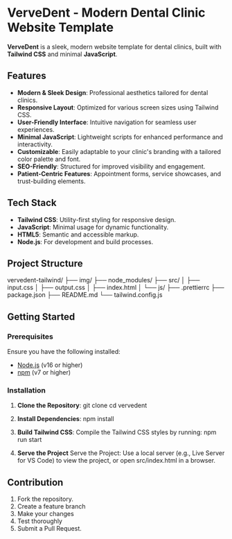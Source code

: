 # VerveDent - Modern Dental Clinic Website Template

**VerveDent** is a sleek, modern website template for dental clinics, built with **Tailwind CSS** and minimal **JavaScript**.


## Features

- **Modern & Sleek Design**: Professional aesthetics tailored for dental clinics.
- **Responsive Layout**: Optimized for various screen sizes using Tailwind CSS.
- **User-Friendly Interface**: Intuitive navigation for seamless user experiences.
- **Minimal JavaScript**: Lightweight scripts for enhanced performance and interactivity.
- **Customizable**: Easily adaptable to your clinic's branding with a tailored color palette and font.
- **SEO-Friendly**: Structured for improved visibility and engagement.
- **Patient-Centric Features**: Appointment forms, service showcases, and trust-building elements.

## Tech Stack

- **Tailwind CSS**: Utility-first styling for responsive design.
- **JavaScript**: Minimal usage for dynamic functionality.
- **HTML5**: Semantic and accessible markup.
- **Node.js**: For development and build processes.

## Project Structure

vervedent-tailwind/
├── img/
├── node_modules/
├── src/ 
│   ├── input.css 
│   ├── output.css 
│   ├── index.html 
│   └── js/
├── .prettierrc
├── package.json
├── README.md
└── tailwind.config.js


## Getting Started

### Prerequisites

Ensure you have the following installed:

- [Node.js](https://nodejs.org/) (v16 or higher)
- [npm](https://www.npmjs.com/) (v7 or higher)

### Installation

1. **Clone the Repository**:
   git clone <your repo>
   cd vervedent

2. **Install Dependencies**:
   npm install

3. **Build Tailwind CSS**:
   Compile the Tailwind CSS styles by running:
   npm run start

4. **Serve the Project**
   Serve the Project:
   Use a local server (e.g., Live Server for VS Code) to view the project, or open src/index.html in a browser.

## Contribution
1. Fork the repository.
2. Create a feature branch
3. Make your changes
4. Test thoroughly
5. Submit a Pull Request.




